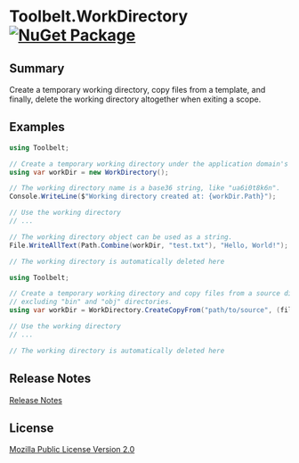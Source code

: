 ﻿# Toolbelt.WorkDirectory [![NuGet Package](https://img.shields.io/nuget/v/Toolbelt.WorkDirectory.svg)](https://www.nuget.org/packages/Toolbelt.WorkDirectory/)

## Summary

Create a temporary working directory, copy files from a template, and finally, delete the working directory altogether when exiting a scope.

## Examples

```csharp
using Toolbelt;

// Create a temporary working directory under the application domain's base directory.
using var workDir = new WorkDirectory();

// The working directory name is a base36 string, like "ua6i0t8k6n".
Console.WriteLine($"Working directory created at: {workDir.Path}");

// Use the working directory
// ...

// The working directory object can be used as a string.
File.WriteAllText(Path.Combine(workDir, "test.txt"), "Hello, World!");

// The working directory is automatically deleted here
```

```csharp
using Toolbelt;

// Create a temporary working directory and copy files from a source directory,
// excluding "bin" and "obj" directories.
using var workDir = WorkDirectory.CreateCopyFrom("path/to/source", (file) => file.Name is not "bin" and not "obj");

// Use the working directory
// ...

// The working directory is automatically deleted here
```

## Release Notes

[Release Notes](https://github.com/jsakamoto/Toolbelt.WorkDirectory/blob/master/RELEASE-NOTES.txt)

## License

[Mozilla Public License Version 2.0](https://github.com/jsakamoto/Toolbelt.WorkDirectory/blob/master/LICENSE)
